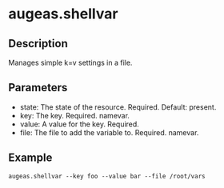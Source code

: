 # augeas.shellvar

## Description

Manages simple k=v settings in a file.

## Parameters

* state: The state of the resource. Required. Default: present.
* key: The key. Required. namevar.
* value: A value for the key. Required.
* file: The file to add the variable to. Required. namevar.

## Example

```shell
augeas.shellvar --key foo --value bar --file /root/vars
```

